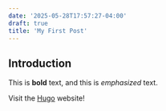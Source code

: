 ```yaml
---
date: '2025-05-28T17:57:27-04:00'
draft: true
title: 'My First Post'
---
```


## Introduction

This is **bold** text, and this is *emphasized* text.

Visit the [Hugo](https://gohugo.io) website!